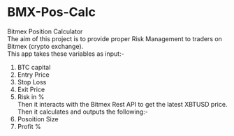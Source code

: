 # BMX-Pos-Calc  
Bitmex Position Calculator  
The aim of this project is to provide proper Risk Management to traders on Bitmex (crypto exchange).  
This app takes these variables as input:-  
1. BTC capital  
2. Entry Price  
3. Stop Loss  
4. Exit Price  
5. Risk in %  
Then it interacts with the Bitmex Rest API to get the latest XBTUSD price. Then it calculates and outputs the following:-  
1. Posoition Size  
2. Profit %  
